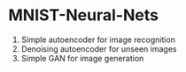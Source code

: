 # MNIST-Neural-Nets

1. Simple autoencoder for image recognition
2. Denoising autoencoder for unseen images
3. Simple GAN for image generation
